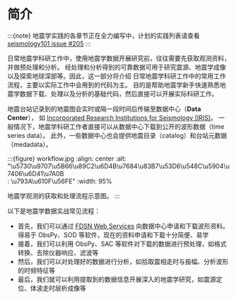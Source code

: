 # 简介

:::{note}
地震学实践的各章节正在全力编写中，计划的实践列表请查看
[seismology101 issue #205](https://github.com/seismo-learn/seismology101/issues/205)
:::

日常地震学科研工作中，使用地震学数据开展研究前，往往需要先获取观测资料，并做预处理和分析。
经处理和分析得到的可靠数据可用于研究震源、地震学成像以及探索地球深部等。因此，这一部分将介绍
日常地震学科研工作中的常用工作流程，主要以实际工作中会用到的代码为主。
目的是帮助地震学新手快速熟悉地震学数据下载、处理以及分析的基础代码，然后直接可以开展实际科研工作。

地震台站记录到的地震图会实时或隔一段时间后传输至数据中心（**Data Center**），
如 [Incorporated Research Institutions for Seismology (IRIS)](https://www.iris.edu/hq/)。
一般情况下，地震学科研工作者直接可以从数据中心下载到公开的波形数据（time series data）。
此外，一些数据中心也会提供地震目录（catalog）和台站元数据（medadata）。

:::{figure} workflow.jpg
:align: center
:alt: "\u5730\u9707\u5B66\u89C2\u6D4B\u7684\u83B7\u53D6\u548C\u5904\u7406\u6D41\u7A0B\
:  \u793A\u610F\u56FE"
:width: 95%

地震学观测的获取和处理流程示意图。
:::

以下是地震学数据实战常见流程：

- 首先，我们可以通过 [FDSN Web Services](https://www.fdsn.org/webservices/)
  向数据中心申请和下载波形资料。得易于 ObsPy、SOD 等软件，现在的资料申请和下载十分简便、易学
- 接着，我们可以利用 ObsPy、SAC 等软件对下载的数据进行预处理，如格式转换、去除仪器响应、滤波等
- 然后，我们可以对处理好的数据进行分析，如拾取震相走时与振幅、分析波形的时频特征等
- 最后，我们就可以利用提取到的数据信息开展深入的地震学研究，如震源定位、体波走时层析成像等
